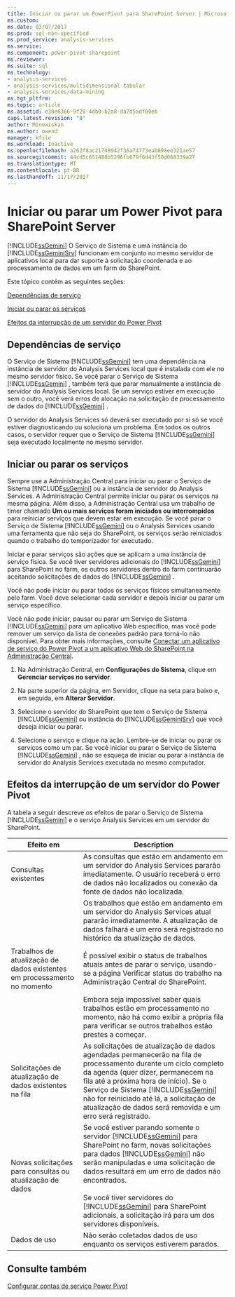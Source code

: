```yaml
---
title: Iniciar ou parar um PowerPivot para SharePoint Server | Microsoft Docs
ms.custom: 
ms.date: 03/07/2017
ms.prod: sql-non-specified
ms.prod_service: analysis-services
ms.service: 
ms.component: power-pivot-sharepoint
ms.reviewer: 
ms.suite: sql
ms.technology:
- analysis-services
- analysis-services/multidimensional-tabular
- analysis-services/data-mining
ms.tgt_pltfrm: 
ms.topic: article
ms.assetid: e38e6366-9f20-4db0-b2a8-da7d5adf00eb
caps.latest.revision: "8"
author: Minewiskan
ms.author: owend
manager: kfile
ms.workload: Inactive
ms.openlocfilehash: a262f8ac21748942f36a74773eab898ee321ae57
ms.sourcegitcommit: 44cd5c651488b5296fb679f6d43f50d068339a27
ms.translationtype: MT
ms.contentlocale: pt-BR
ms.lasthandoff: 11/17/2017
---
```

# <a name="start-or-stop-a-power-pivot-for-sharepoint-server"></a>Iniciar ou parar um Power Pivot para SharePoint Server
  [!INCLUDE[ssGemini](../../includes/ssgemini-md.md)] O Serviço de Sistema e uma instância do [!INCLUDE[ssGeminiSrv](../../includes/ssgeminisrv-md.md)] funcionam em conjunto no mesmo servidor de aplicativos local para dar suporte à solicitação coordenada e ao processamento de dados em um farm do SharePoint.  
  
 Este tópico contém as seguintes seções:  
  
 [Dependências de serviço](#dependencies)  
  
 [Iniciar ou parar os serviços](#startstop)  
  
 [Efeitos da interrupção de um servidor do Power Pivot](#effects)  
  
##  <a name="dependencies"></a> Dependências de serviço  
 O Serviço de Sistema [!INCLUDE[ssGemini](../../includes/ssgemini-md.md)] tem uma dependência na instância de servidor do Analysis Services local que é instalada com ele no mesmo servidor físico. Se você parar o Serviço de Sistema [!INCLUDE[ssGemini](../../includes/ssgemini-md.md)] , também terá que parar manualmente a instância de servidor do Analysis Services local. Se um serviço estiver em execução sem o outro, você verá erros de alocação na solicitação de processamento de dados do [!INCLUDE[ssGemini](../../includes/ssgemini-md.md)] .  
  
 O servidor do Analysis Services só deverá ser executado por si só se você estiver diagnosticando ou soluciona um problema. Em todos os outros casos, o servidor requer que o Serviço de Sistema [!INCLUDE[ssGemini](../../includes/ssgemini-md.md)] seja executado localmente no mesmo servidor.  
  
##  <a name="startstop"></a> Iniciar ou parar os serviços  
 Sempre use a Administração Central para iniciar ou parar o Serviço de Sistema [!INCLUDE[ssGemini](../../includes/ssgemini-md.md)] ou a instância de servidor do Analysis Services. A Administração Central permite iniciar ou parar os serviços na mesma página. Além disso, a Administração Central usa um trabalho de timer chamado **Um ou mais serviços foram iniciados ou interrompidos** para reiniciar serviços que devem estar em execução. Se você parar o Serviço de Sistema [!INCLUDE[ssGemini](../../includes/ssgemini-md.md)] ou o Analysis Services usando uma ferramenta que não seja do SharePoint, os serviços serão reiniciados quando o trabalho do temporizador for executado.  
  
 Iniciar e parar serviços são ações que se aplicam a uma instância de serviço física. Se você tiver servidores adicionais do [!INCLUDE[ssGemini](../../includes/ssgemini-md.md)] para SharePoint no farm, os outros servidores dentro do farm continuarão aceitando solicitações de dados do [!INCLUDE[ssGemini](../../includes/ssgemini-md.md)] .  
  
 Você não pode iniciar ou parar todos os serviços físicos simultaneamente pelo farm. Você deve selecionar cada servidor e depois iniciar ou parar um serviço específico.  
  
 Você não pode iniciar, pausar ou parar um Serviço de Sistema [!INCLUDE[ssGemini](../../includes/ssgemini-md.md)] para um aplicativo Web específico, mas você pode remover um serviço da lista de conexões padrão para torná-lo não disponível. Para obter mais informações, consulte [Conectar um aplicativo de serviço do Power Pivot a um aplicativo Web do SharePoint na Administração Central](../../analysis-services/power-pivot-sharepoint/connect-power-pivot-service-app-to-sharepoint-web-app-in-ca.md).  
  
1.  Na Administração Central, em **Configurações do Sistema**, clique em **Gerenciar serviços no servidor**.  
  
2.  Na parte superior da página, em Servidor, clique na seta para baixo e, em seguida, em **Alterar Servidor**.  
  
3.  Selecione o servidor do SharePoint que tem o Serviço de Sistema [!INCLUDE[ssGemini](../../includes/ssgemini-md.md)] ou instância do [!INCLUDE[ssGeminiSrv](../../includes/ssgeminisrv-md.md)] que você deseja iniciar ou parar.  
  
4.  Selecione o serviço e clique na ação. Lembre-se de iniciar ou parar os serviços como um par. Se você iniciar ou parar o Serviço de Sistema [!INCLUDE[ssGemini](../../includes/ssgemini-md.md)] , não se esqueça de iniciar ou parar a instância de servidor do Analysis Services executada no mesmo computador.  
  
##  <a name="effects"></a> Efeitos da interrupção de um servidor do Power Pivot  
 A tabela a seguir descreve os efeitos de parar o Serviço de Sistema [!INCLUDE[ssGemini](../../includes/ssgemini-md.md)] e o serviço Analysis Services em um servidor do SharePoint.  
  
|Efeito em|Description|  
|---------------|-----------------|  
|Consultas existentes|As consultas que estão em andamento em um servidor do Analysis Services pararão imediatamente. O usuário receberá o erro de dados não localizados ou conexão da fonte de dados não localizada.|  
|Trabalhos de atualização de dados existentes em processamento no momento|Os trabalhos que estão em andamento em um servidor do Analysis Services atual pararão imediatamente. A atualização de dados falhará e um erro será registrado no histórico da atualização de dados.<br /><br /> É possível exibir o status de trabalhos atuais antes de parar o serviço, usando-se a página Verificar status do trabalho na Administração Central do SharePoint.<br /><br /> Embora seja impossível saber quais trabalhos estão em processamento no momento, não há como exibir a própria fila para verificar se outros trabalhos estão prestes a começar.|  
|Solicitações de atualização de dados existentes na fila|As solicitações de atualização de dados agendadas permanecerão na fila de processamento durante um ciclo completo da agenda (quer dizer, permanecem na fila até a próxima hora de início). Se o Serviço de Sistema [!INCLUDE[ssGemini](../../includes/ssgemini-md.md)] não for reiniciado até lá, a solicitação de atualização de dados será removida e um erro será registrado.|  
|Novas solicitações para consultas ou atualização de dados|Se você estiver parando somente o servidor [!INCLUDE[ssGemini](../../includes/ssgemini-md.md)] para SharePoint no farm, novas solicitações para dados [!INCLUDE[ssGemini](../../includes/ssgemini-md.md)] não serão manipuladas e uma solicitação de dados resultará em um erro de dados não encontrados.<br /><br /> Se você tiver servidores do [!INCLUDE[ssGemini](../../includes/ssgemini-md.md)] para SharePoint adicionais, a solicitação irá para um dos servidores disponíveis.|  
|Dados de uso|Não serão coletados dados de uso enquanto os serviços estiverem parados.|  
  
## <a name="see-also"></a>Consulte também  
 [Configurar contas de serviço Power Pivot](../../analysis-services/power-pivot-sharepoint/configure-power-pivot-service-accounts.md)  
  
  
